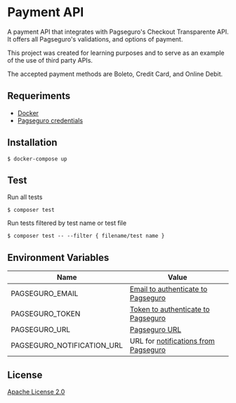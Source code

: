 
# Payment API
A payment API that integrates with Pagseguro's Checkout Transparente API. It offers all Pagseguro's validations, and options of payment.

This project was created for learning purposes and to serve as an example of the use of third party APIs.

The accepted payment methods are Boleto, Credit Card, and Online Debit.

## Requeriments

- [Docker](https://docs.docker.com/)
- [Pagseguro credentials](https://dev.pagseguro.uol.com.br/reference/checkout-transparente#autenticacao) 

## Installation

    $ docker-compose up
    
## Test

Run all tests

    $ composer test

Run tests filtered by test name or test file

    $ composer test -- --filter { filename/test name }
    
## Environment Variables

| Name | Value |
|--|--|
| PAGSEGURO_EMAIL| [Email to authenticate to Pagseguro](https://dev.pagseguro.uol.com.br/reference/checkout-transparente#autenticacao) |
| PAGSEGURO_TOKEN | [Token to authenticate to Pagseguro](https://dev.pagseguro.uol.com.br/reference/checkout-transparente#autenticacao) |
| PAGSEGURO_URL | [Pagseguro URL](https://dev.pagseguro.uol.com.br/reference/checkout-transparente#transparente-ambientes-disponiveis)|
| PAGSEGURO_NOTIFICATION_URL | URL for [notifications from Pagseguro](https://m.pagseguro.uol.com.br/v2/guia-de-integracao/api-de-notificacoes.html?_rnt=dd#!rmcl) |

## License

[Apache License 2.0](https://github.com/iammateus/payment-api/blob/master/LICENSE)
